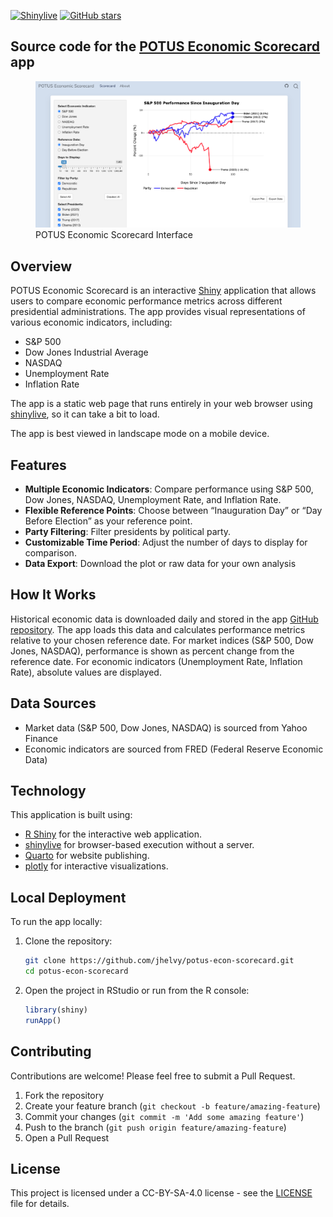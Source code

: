 
<!-- README.md is generated from README.Rmd. Please edit that file -->

[![Shinylive](https://img.shields.io/badge/Shinylive-2.0.0-blue)](https://posit-dev.github.io/r-shinylive/)
[![GitHub
stars](https://img.shields.io/github/stars/jhelvy/potus-econ-scorecard?style=social)](https://github.com/jhelvy/potus-econ-scorecard)

## Source code for the [POTUS Economic Scorecard](https://jhelvy.github.io/potus-econ-scorecard/) app

<figure>
<img
src="https://github.com/jhelvy/potus-econ-scorecard/blob/main/screenshot.png?raw=true"
alt="POTUS Economic Scorecard Interface" />
<figcaption aria-hidden="true">POTUS Economic Scorecard
Interface</figcaption>
</figure>

## Overview

POTUS Economic Scorecard is an interactive
[Shiny](https://shiny.posit.co/) application that allows users to
compare economic performance metrics across different presidential
administrations. The app provides visual representations of various
economic indicators, including:

- S&P 500
- Dow Jones Industrial Average
- NASDAQ
- Unemployment Rate
- Inflation Rate

The app is a static web page that runs entirely in your web browser
using [shinylive](https://posit-dev.github.io/r-shinylive/), so it can
take a bit to load.

The app is best viewed in landscape mode on a mobile device.

## Features

- **Multiple Economic Indicators**: Compare performance using S&P 500,
  Dow Jones, NASDAQ, Unemployment Rate, and Inflation Rate.
- **Flexible Reference Points**: Choose between “Inauguration Day” or
  “Day Before Election” as your reference point.
- **Party Filtering**: Filter presidents by political party.
- **Customizable Time Period**: Adjust the number of days to display for
  comparison.
- **Data Export**: Download the plot or raw data for your own analysis

## How It Works

Historical economic data is downloaded daily and stored in the app
[GitHub repository](https://github.com/jhelvy/potus-econ-scorecard). The
app loads this data and calculates performance metrics relative to your
chosen reference date. For market indices (S&P 500, Dow Jones, NASDAQ),
performance is shown as percent change from the reference date. For
economic indicators (Unemployment Rate, Inflation Rate), absolute values
are displayed.

## Data Sources

- Market data (S&P 500, Dow Jones, NASDAQ) is sourced from Yahoo Finance
- Economic indicators are sourced from FRED (Federal Reserve Economic
  Data)

## Technology

This application is built using:

- [R Shiny](https://shiny.posit.co/) for the interactive web
  application.
- [shinylive](https://posit-dev.github.io/r-shinylive/) for
  browser-based execution without a server.
- [Quarto](https://quarto.org/) for website publishing.
- [plotly](https://plotly.com/r/) for interactive visualizations.

## Local Deployment

To run the app locally:

1.  Clone the repository:

    ``` bash
    git clone https://github.com/jhelvy/potus-econ-scorecard.git
    cd potus-econ-scorecard
    ```

2.  Open the project in RStudio or run from the R console:

    ``` r
    library(shiny)
    runApp()
    ```

## Contributing

Contributions are welcome! Please feel free to submit a Pull Request.

1.  Fork the repository
2.  Create your feature branch
    (`git checkout -b feature/amazing-feature`)
3.  Commit your changes (`git commit -m 'Add some amazing feature'`)
4.  Push to the branch (`git push origin feature/amazing-feature`)
5.  Open a Pull Request

## License

This project is licensed under a CC-BY-SA-4.0 license - see the
[LICENSE](https://github.com/jhelvy/potus-econ-scorecard/blob/main/LICENSE.md)
file for details.
